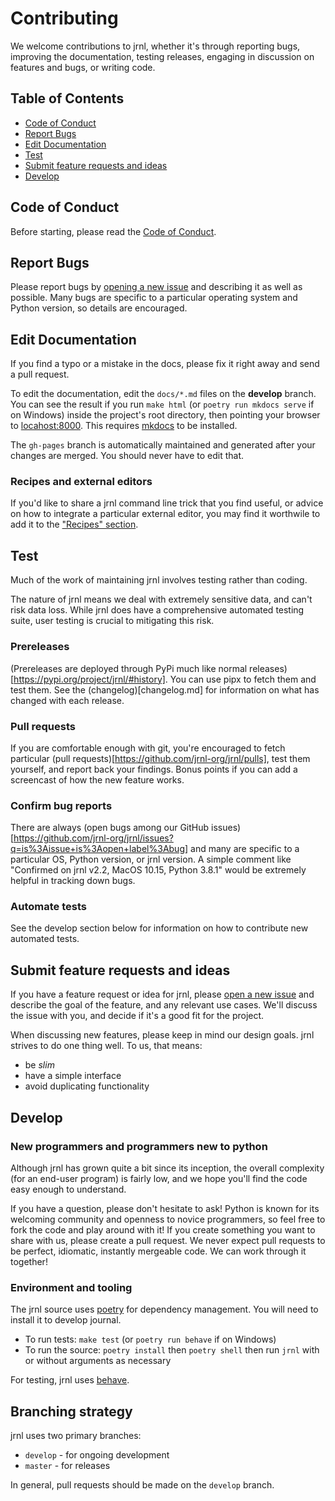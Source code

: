 # Contributing

We welcome contributions to jrnl, whether it's through reporting bugs, improving the documentation, testing releases, engaging in discussion on features and bugs, or writing code.

## Table of Contents
 * [Code of Conduct](#code-of-conduct)
 * [Report Bugs](#report-bugs)
 * [Edit Documentation](#edit-documentation)
 * [Test](#test)
 * [Submit feature requests and ideas](#submit-feature-requests-and-ideas)
 * [Develop](#develop)

## Code of Conduct

Before starting, please read the [Code of Conduct](CODE_OF_CONDUCT.md).

## Report Bugs

Please report bugs by [opening a new issue](https://github.com/jrnl-org/jrnl/issues/new/choose) and describing it as well as possible. Many bugs are specific to a particular operating system and Python version, so details are encouraged.

## Edit Documentation

If you find a typo or a mistake in the docs, please fix it right away and send a pull request.

To edit the documentation, edit the `docs/*.md` files on the **develop** branch. You can see the result if you run `make html` (or `poetry run mkdocs serve` if on Windows) inside the project's root directory, then pointing your browser to [locahost:8000](http://localhost:8000). This requires [mkdocs](https://www.mkdocs.org) to be installed.

The `gh-pages` branch is automatically maintained and generated after your changes are merged. You should never have to edit that.

### Recipes and external editors

If you'd like to share a jrnl command line trick that you find useful, or advice on how to integrate a particular external editor, you may find it worthwile to add it to the ["Recipes" section](docs/recipes.md).

## Test

Much of the work of maintaining jrnl involves testing rather than coding.

The nature of jrnl means we deal with extremely sensitive data, and can't risk data loss. While jrnl does have a comprehensive automated testing suite, user testing is crucial to mitigating this risk.

### Prereleases

(Prereleases are deployed through PyPi much like normal releases)[https://pypi.org/project/jrnl/#history]. You can use pipx to fetch them and test them. See the (changelog)[changelog.md] for information on what has changed with each release.

### Pull requests

If you are comfortable enough with git, you're encouraged to fetch particular (pull requests)[https://github.com/jrnl-org/jrnl/pulls], test them yourself, and report back your findings. Bonus points if you can add a screencast of how the new feature works.

### Confirm bug reports

There are always (open bugs among our GitHub issues)[https://github.com/jrnl-org/jrnl/issues?q=is%3Aissue+is%3Aopen+label%3Abug] and many are specific to a particular OS, Python version, or jrnl version. A simple comment like "Confirmed on jrnl v2.2, MacOS 10.15, Python 3.8.1" would be extremely helpful in tracking down bugs.

### Automate tests

See the develop section below for information on how to contribute new automated tests.

## Submit feature requests and ideas

If you have a feature request or idea for jrnl, please [open a new issue](https://github.com/jrnl-org/jrnl/issues/new/choose) and describe the goal of the feature, and any relevant use cases. We'll discuss the issue with you, and decide if it's a good fit for the project.

When discussing new features, please keep in mind our design goals. jrnl strives to do one thing well. To us, that means:

* be _slim_
* have a simple interface
* avoid duplicating functionality

## Develop

### New programmers and programmers new to python

Although jrnl has grown quite a bit since its inception, the overall complexity (for an end-user program) is fairly low, and we hope you'll find the code easy enough to understand.

If you have a question, please don't hesitate to ask! Python is known for its welcoming community and openness to novice programmers, so feel free to fork the code and play around with it! If you create something you want to share with us, please create a pull request. We never expect pull requests to be perfect, idiomatic, instantly mergeable code. We can work through it together!

### Environment and tooling

The jrnl source uses [poetry](https://poetry.eustace.io/) for dependency management. You will need to install it to develop journal.

 * To run tests: `make test` (or `poetry run behave` if on Windows)
 * To run the source: `poetry install` then `poetry shell` then run `jrnl` with or without arguments as necessary

For testing, jrnl uses [behave](https://behave.readthedocs.io/).

## Branching strategy

jrnl uses two primary branches:

 * `develop` - for ongoing development
 * `master` - for releases

In general, pull requests should be made on the `develop` branch.
